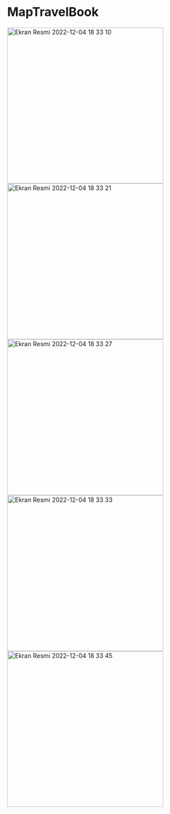 # MapTravelBook


<img width="361" alt="Ekran Resmi 2022-12-04 18 33 10" src="https://user-images.githubusercontent.com/28389250/205499785-b1c38edc-9037-4ab6-ae5d-f1a49abc0ce5.png">
<img width="361" alt="Ekran Resmi 2022-12-04 18 33 21" src="https://user-images.githubusercontent.com/28389250/205499788-dfb1774b-bcee-4182-9868-d78537738d73.png">
<img width="361" alt="Ekran Resmi 2022-12-04 18 33 27" src="https://user-images.githubusercontent.com/28389250/205499789-8d0fd4dd-b19c-4dd3-af39-87aadc20474c.png">
<img width="361" alt="Ekran Resmi 2022-12-04 18 33 33" src="https://user-images.githubusercontent.com/28389250/205499790-870d9241-e570-4a61-9d9e-a5d7d29571da.png">
<img width="361" alt="Ekran Resmi 2022-12-04 18 33 45" src="https://user-images.githubusercontent.com/28389250/205499791-b12bb1f2-db53-4425-8e60-bd1d800848fd.png">
